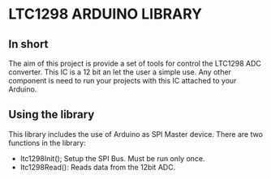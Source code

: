 # LTC1298 ARDUINO LIBRARY
## In short

The aim of this project is provide a set of tools for control the LTC1298 ADC converter. This IC is a 12 bit an let the user a simple use. Any other component is need to run your projects with this IC attached to your Arduino.

## Using the library

This library includes the use of Arduino as SPI Master device. There are two functions in the library:

* ltc1298Init(); Setup the SPI Bus. Must be run only once.
* ltc1298Read(): Reads data from the 12bit ADC. 


